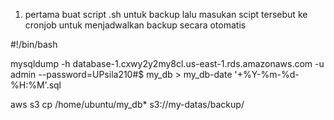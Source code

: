 1. pertama buat script .sh untuk backup lalu masukan scipt tersebut ke cronjob untuk menjadwalkan backup secara otomatis

#!/bin/bash

mysqldump -h database-1.cxwy2y2my8cl.us-east-1.rds.amazonaws.com -u admin --password=UPsila210#$ my_db > my_db-date '+%Y-%m-%d-%H:%M'.sql

aws s3 cp /home/ubuntu/my_db* s3://my-datas/backup/
<img scr="https://github.com/AbelJasen15/RDS---S3-Simple-Backup-Script/blob/main/Screenshot%202024-06-21%20160524.png?raw=true"/>
